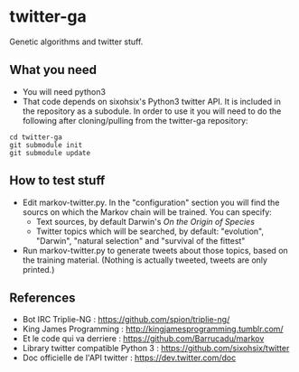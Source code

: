 twitter-ga
==========

Genetic algorithms and twitter stuff.


What you need
-------------
* You will need python3
* That code depends on sixohsix's Python3 twitter API. It is included in the repository as a subodule. In order to use it you will need to do the following after cloning/pulling from the twitter-ga repository:

```
cd twitter-ga
git submodule init
git submodule update
```


How to test stuff
-----------------
* Edit markov-twitter.py. In the "configuration" section you will find the sourcs on which the Markov chain will be trained. You can specify:
  * Text sources, by default Darwin's *On the Origin of Species*
  * Twitter topics which will be searched, by default: "evolution", "Darwin", "natural selection" and "survival of the fittest"
* Run markov-twitter.py to generate tweets about those topics, based on the training material. (Nothing is actually tweeted, tweets are only printed.)

References
----------
* Bot IRC Triplie-NG : https://github.com/spion/triplie-ng/
* King James Programming : http://kingjamesprogramming.tumblr.com/
* Et le code qui va derriere : https://github.com/Barrucadu/markov
* Library twitter compatible Python 3 : https://github.com/sixohsix/twitter
* Doc officielle de l'API twitter : https://dev.twitter.com/doc
